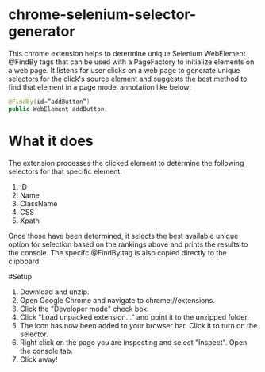 # chrome-selenium-selector-generator
This chrome extension helps to determine unique Selenium WebElement @FindBy tags that can be used with a PageFactory to initialize elements on a web page. It listens for user clicks on a web page to generate unique selectors for the click's source element and suggests the best method to find that element in a page model annotation like below:

```java
@FindBy(id=”addButton”)
public WebElement addButton;
```

# What it does
The extension processes the clicked element to determine the following selectors for that specific element:

1. ID
2. Name
3. ClassName
4. CSS
5. Xpath

Once those have been determined, it selects the best available unique option for selection based on the rankings above and prints the results to the console. The specifc @FindBy tag is also copied directly to the clipboard.

#Setup

1. Download and unzip.
2. Open Google Chrome and navigate to chrome://extensions.
3. Click the "Developer mode" check box.
4. Click "Load unpacked extension..." and point it to the unzipped folder.
5. The icon has now been added to your browser bar. Click it to turn on the selector.
6. Right click on the page you are inspecting and select "Inspect". Open the console tab.
7. Click away!
